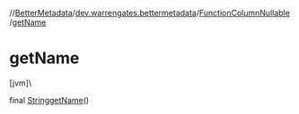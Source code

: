 //[BetterMetadata](../../../index.md)/[dev.warrengates.bettermetadata](../index.md)/[FunctionColumnNullable](index.md)/[getName](get-name.md)

# getName

[jvm]\

final [String](https://docs.oracle.com/javase/8/docs/api/java/lang/String.html)[getName](get-name.md)()
